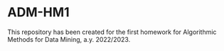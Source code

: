 # ADM-HM1
This repository has been created for the first homework for Algorithmic Methods for Data Mining, a.y. 2022/2023.

